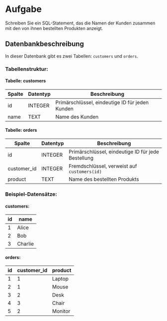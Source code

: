# Aufgabe

Schreiben Sie ein SQL-Statement, das die Namen der Kunden zusammen mit den von ihnen bestellten Produkten anzeigt.

## Datenbankbeschreibung

In dieser Datenbank gibt es zwei Tabellen: `customers` und `orders`.

### Tabellenstruktur:

#### Tabelle: customers

| Spalte | Datentyp  | Beschreibung                            |
|-------|---------|-----------------------------------------|
| id    | INTEGER | Primärschlüssel, eindeutige ID für jeden Kunden |
| name  | TEXT    | Name des Kunden                          |

#### Tabelle: orders

| Spalte      | Datentyp  | Beschreibung                                     |
|------------|---------|--------------------------------------------------|
| id         | INTEGER | Primärschlüssel, eindeutige ID für jede Bestellung |
| customer_id| INTEGER | Fremdschlüssel, verweist auf `customers(id)`       |
| product    | TEXT    | Name des bestellten Produkts                       |

### Beispiel-Datensätze:

#### customers:

| id | name    |
|----|--------|
| 1  | Alice  |
| 2  | Bob    |
| 3  | Charlie|

#### orders:

| id | customer_id | product |
|----|------------|--------|
| 1  | 1          | Laptop |
| 2  | 1          | Mouse  |
| 3  | 2          | Desk   |
| 4  | 3          | Chair  |
| 5  | 2          | Monitor|

<br>